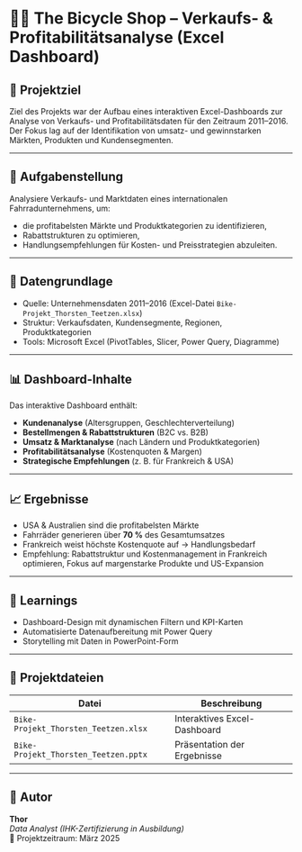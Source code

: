 # 🚴‍♂️ The Bicycle Shop – Verkaufs- & Profitabilitätsanalyse (Excel Dashboard)

## 🎯 Projektziel
Ziel des Projekts war der Aufbau eines interaktiven Excel-Dashboards zur Analyse von Verkaufs- und Profitabilitätsdaten für den Zeitraum 2011–2016.  
Der Fokus lag auf der Identifikation von umsatz- und gewinnstarken Märkten, Produkten und Kundensegmenten.

---

## 🧩 Aufgabenstellung
Analysiere Verkaufs- und Marktdaten eines internationalen Fahrradunternehmens, um:
- die profitabelsten Märkte und Produktkategorien zu identifizieren,  
- Rabattstrukturen zu optimieren,  
- Handlungsempfehlungen für Kosten- und Preisstrategien abzuleiten.

---

## 🧮 Datengrundlage
- Quelle: Unternehmensdaten 2011–2016 (Excel-Datei `Bike-Projekt_Thorsten_Teetzen.xlsx`)  
- Struktur: Verkaufsdaten, Kundensegmente, Regionen, Produktkategorien  
- Tools: Microsoft Excel (PivotTables, Slicer, Power Query, Diagramme)

---

## 📊 Dashboard-Inhalte
Das interaktive Dashboard enthält:
- **Kundenanalyse** (Altersgruppen, Geschlechterverteilung)
- **Bestellmengen & Rabattstrukturen** (B2C vs. B2B)
- **Umsatz & Marktanalyse** (nach Ländern und Produktkategorien)
- **Profitabilitätsanalyse** (Kostenquoten & Margen)
- **Strategische Empfehlungen** (z. B. für Frankreich & USA)

---

## 📈 Ergebnisse
- USA & Australien sind die profitabelsten Märkte  
- Fahrräder generieren über **70 %** des Gesamtumsatzes  
- Frankreich weist höchste Kostenquote auf → Handlungsbedarf  
- Empfehlung: Rabattstruktur und Kostenmanagement in Frankreich optimieren, Fokus auf margenstarke Produkte und US-Expansion

---

## 🧠 Learnings
- Dashboard-Design mit dynamischen Filtern und KPI-Karten
- Automatisierte Datenaufbereitung mit Power Query
- Storytelling mit Daten in PowerPoint-Form

---

## 📁 Projektdateien
| Datei | Beschreibung |
|--------|---------------|
| `Bike-Projekt_Thorsten_Teetzen.xlsx` | Interaktives Excel-Dashboard |
| `Bike-Projekt_Thorsten_Teetzen.pptx` | Präsentation der Ergebnisse |

---

## 👤 Autor
**Thor**  
_Data Analyst (IHK-Zertifizierung in Ausbildung)_  
📅 Projektzeitraum: März 2025
